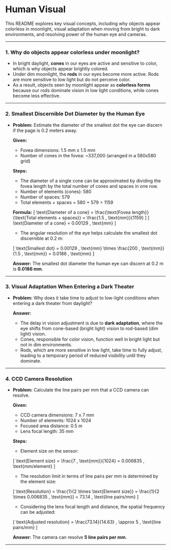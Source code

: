 
# Human Visual

This README explores key visual concepts, including why objects appear colorless in moonlight, visual adaptation when moving from bright to dark environments, and resolving power of the human eye and cameras.

---

### 1. **Why do objects appear colorless under moonlight?**
- In bright daylight, **cones** in our eyes are active and sensitive to color, which is why objects appear brightly colored.
- Under dim moonlight, the **rods** in our eyes become more active. Rods are more sensitive to low light but do not perceive color.
- As a result, objects seen by moonlight appear as **colorless forms** because our rods dominate vision in low light conditions, while cones become less effective.

---

### 2. **Smallest Discernible Dot Diameter by the Human Eye**
- **Problem:** Estimate the diameter of the smallest dot the eye can discern if the page is 0.2 meters away.
  
  **Given:**
  - Fovea dimensions: 1.5 mm x 1.5 mm
  - Number of cones in the fovea: ~337,000 (arranged in a 580x580 grid)

  **Steps:**
  - The diameter of a single cone can be approximated by dividing the fovea length by the total number of cones and spaces in one row.
  - Number of elements (cones): 580
  - Number of spaces: 579
  - Total elements + spaces = 580 + 579 = 1159
  
  **Formula:**
  \[
  \text{Diameter of a cone} = \frac{\text{Fovea length}}{\text{Total elements + spaces}} = \frac{1.5 \, \text{mm}}{1159}
  \]
  \[
  \text{Diameter of a cone} = 0.00129 \, \text{mm}
  \]

  - The angular resolution of the eye helps calculate the smallest dot discernible at 0.2 m:
  
  \[
  \text{Smallest dot} = 0.00129 \, \text{mm} \times \frac{200 \, \text{mm}}{1.5 \, \text{mm}} = 0.0186 \, \text{mm}
  \]

  **Answer:** The smallest dot diameter the human eye can discern at 0.2 m is **0.0186 mm**.

---

### 3. **Visual Adaptation When Entering a Dark Theater**
- **Problem:** Why does it take time to adjust to low-light conditions when entering a dark theater from daylight?
  
  **Answer:** 
  - The delay in vision adjustment is due to **dark adaptation**, where the eye shifts from cone-based (bright light) vision to rod-based (dim light) vision.
  - Cones, responsible for color vision, function well in bright light but not in dim environments.
  - Rods, which are more sensitive in low light, take time to fully adjust, leading to a temporary period of reduced visibility until they dominate.

---

### 4. **CCD Camera Resolution**
- **Problem:** Calculate the line pairs per mm that a CCD camera can resolve.
  
  **Given:**
  - CCD camera dimensions: 7 x 7 mm
  - Number of elements: 1024 x 1024
  - Focused area distance: 0.5 m
  - Lens focal length: 35 mm

  **Steps:**
  - Element size on the sensor:
  
  \[
  \text{Element size} = \frac{7 \, \text{mm}}{1024} = 0.006835 \, \text{mm/element}
  \]

  - The resolution limit in terms of line pairs per mm is determined by the element size:
  
  \[
  \text{Resolution} = \frac{1}{2 \times \text{Element size}} = \frac{1}{2 \times 0.006835 \, \text{mm}} = 73.14 \, \text{line pairs/mm}
  \]

  - Considering the lens focal length and distance, the spatial frequency can be adjusted:

  \[
  \text{Adjusted resolution} = \frac{73.14}{14.63} \, \approx 5 \, \text{line pairs/mm}
  \]

  **Answer:** The camera can resolve **5 line pairs per mm**.

---
